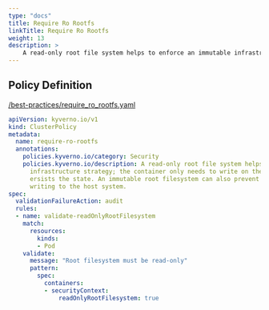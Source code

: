 ```yaml
---
type: "docs"
title: Require Ro Rootfs
linkTitle: Require Ro Rootfs
weight: 13
description: >
    A read-only root file system helps to enforce an immutable infrastructure strategy; the container only needs to write on the mounted volume that p ersists the state. An immutable root filesystem can also prevent malicious binaries from writing to the host system.
---
```


## Policy Definition
<a href="https://github.com/kyverno/policies/raw/main//best-practices/require_ro_rootfs.yaml" target="-blank">/best-practices/require_ro_rootfs.yaml</a>

```yaml
apiVersion: kyverno.io/v1
kind: ClusterPolicy
metadata:
  name: require-ro-rootfs
  annotations:
    policies.kyverno.io/category: Security
    policies.kyverno.io/description: A read-only root file system helps to enforce an immutable 
      infrastructure strategy; the container only needs to write on the mounted volume that p
      ersists the state. An immutable root filesystem can also prevent malicious binaries from 
      writing to the host system.
spec:
  validationFailureAction: audit
  rules:
  - name: validate-readOnlyRootFilesystem
    match:
      resources:
        kinds:
        - Pod
    validate:
      message: "Root filesystem must be read-only"
      pattern:
        spec:
          containers:
          - securityContext:
              readOnlyRootFilesystem: true
```
